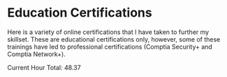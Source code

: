# Education Certifications

Here is a variety of online certifications that I have taken to further my skillset. These are educational certifications only, however, some of these trainings have led to
professional certifications (Comptia Security+ and Comptia Network+).

Current Hour Total: 48.37
